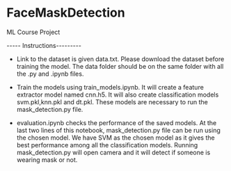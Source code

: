 # FaceMaskDetection
ML Course Project

----- Instructions---------

- Link to the dataset is given data.txt. Please download the dataset before training the model. The data folder should be on the same folder with all the .py and .ipynb files.

- Train the models using train_models.ipynb. It will create a feature extractor model named cnn.h5. It will also create classification models svm.pkl,knn.pkl and dt.pkl.
These models are necessary to run the mask_detection.py file.

- evaluation.ipynb checks the performance of the saved models. At the last two lines of this notebook, mask_detection.py file can be run using the chosen model. We have SVM as the chosen model as it gives the best performance among all the classification models. Running mask_detection.py will open camera and it will detect if someone is wearing mask or not.

